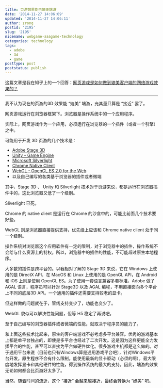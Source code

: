 ```yaml
---
title: 页游效果能否媲美端游
date: '2014-11-27 14:06:09'
updated: '2014-11-27 14:06:11'
author: zrong
postid: '2195'
slug: '2195'
nicename: webgame-aaagame-technology
categories: technology
tags:
  - adobe
  - 3d
  - game
posttype: post
poststatus: publish
---
```


这篇文章是我在知乎上的一个回答：[网页游戏是如何做到媲美客户端的网络游戏效果的？][6]

----

我不认为现在的页游的3D 效果能 “媲美” 端游，充其量只算是 “接近” 罢了。

网页游戏运行在浏览器框架下。浏览器是操作系统中的一个应用程序。

实际上，网页游戏作为一个应用，必须运行在浏览器的一个插件（或者一个引擎）之中。

可能用于开发 3D 页游的几个技术是：<!--more-->

-    [Adobe Stage 3D][1]
-    [Unity - Game Engine][2]
-    [Microsoft Silverlight][4]
-    [Chrome Native Client][5]
-    [WebGL - OpenGL ES 2.0 for the Web][3]
-    以及自己编写的各类基于浏览器的插件或者微端

其中，Stage 3D 、 Unity 和 Silverlight 技术对于页游来说，都是运行在浏览器插件中的，这比浏览器又低了一个级别。

Sliverlight 已死。 

Chrome 的 native client 是运行在 Chrome 的沙盒中的，可能比前面几个技术要好些。

WebGL 则是浏览器直接提供支持，优先级上应该和 Chrome native client 处于同一个级别。

操作系统对浏览器这个应用软件有一定的限制，对于浏览器中的插件，操作系统不会给与什么资源上的特权。所以，浏览器中的插件的性能，不可能超过原生本地程序。

大多数的插件是跨平台的。以我相对了解的 Stage 3D 来说，它在 Windows 上使用的是 DirectX API，在 MacOS 和 Linux 上使用的是 OpenGL API，在 Android 和 iOS 上则是使用 OpenGL ES。为了使用一套语言兼容多套标准，Adobe 做了 AGAL 语言，程序员可以针对 Stage3D 以及 AGAL 编程，不用直接面向多个平台上不同的底层3D API。一个通用的插件还需要支持较老的显卡。

但这样做的问题就在于，管线支持变少了，功能也变少了。

WebGL 貌似可以解决性能问题，但等 H5 稳定了再说吧。

至于自己编写的浏览器插件或者微端的性能，就取决于程序员的能力了。

和上面这些技术比起来，原生的客户端游戏不必考虑多平台兼容。优秀的游戏基本上都是单平台独占的，即使是多平台也经过了二次开发。这是因为这样更能全力发挥平台的性能，甚至可以直接为平台做硬件优化。很多游戏主机都是这么做的。对于通用平台来说（目前也只有Windows算是通用游戏平台吧），针对Windows平台开发，原生程序不会有什么限制，能使用最新的显卡驱动（必须的啊），最大限度地发挥显卡和其他硬件的性能，得到操作系统的最大的支持。因此，端游的效果无论如何都会比页游好太多了。

当然，随着时间的流逝，这个 “接近” 会越来越接近，最终会转换为 “媲美” 吧。

[1]: http://www.adobe.com/devnet/flashplayer/stage3d.html
[2]: http://unity3d.com/
[3]: https://www.khronos.org/webgl/
[4]: http://www.microsoft.com/silverlight/
[5]: https://developer.chrome.com/native-client
[6]: http://www.zhihu.com/question/26731741/answer/34099253
